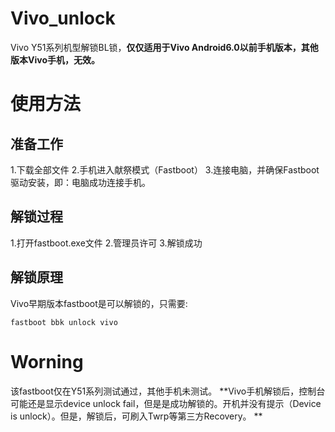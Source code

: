# Vivo_unlock
Vivo Y51系列机型解锁BL锁，**仅仅适用于Vivo Android6.0以前手机版本，其他版本Vivo手机，无效。**
# 使用方法
## 准备工作
1.下载全部文件
2.手机进入献祭模式（Fastboot）
3.连接电脑，并确保Fastboot驱动安装，即：电脑成功连接手机。

## 解锁过程
1.打开fastboot.exe文件
2.管理员许可
3.解锁成功

## 解锁原理
Vivo早期版本fastboot是可以解锁的，只需要:
```
fastboot bbk unlock vivo
```

# Worning
该fastboot仅在Y51系列测试通过，其他手机未测试。
**Vivo手机解锁后，控制台可能还是显示device unlock fail，但是是成功解锁的。开机并没有提示（Device is unlock）。但是，解锁后，可刷入Twrp等第三方Recovery。
**
